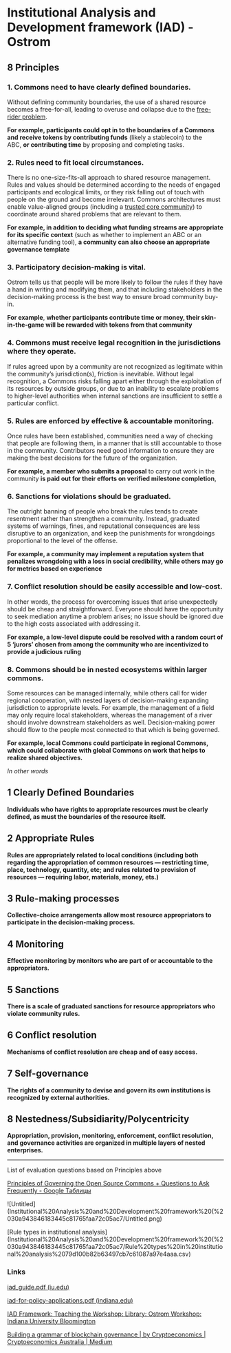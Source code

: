 # Institutional Analysis and Development framework (IAD) - Ostrom

## 8 Principles

### **1. Commons need to have clearly defined boundaries.**

Without defining community boundaries, the use of a shared resource becomes a free-for-all, leading to overuse and collapse due to the [free-rider problem](https://en.wikipedia.org/wiki/Free-rider_problem).

**For example, participants could opt in to the boundaries of a Commons and receive tokens by contributing funds** (likely a stablecoin) to the ABC, **or contributing time** by proposing and completing tasks.

### **2. Rules need to fit local circumstances.**

There is no one-size-fits-all approach to shared resource management. Rules and values should be determined according to the needs of engaged participants and ecological limits, or they risk falling out of touch with people on the ground and become irrelevant. Commons architectures must enable value-aligned groups (including a [trusted core community](https://medium.com/commonsstack/the-trusted-seed-of-the-commons-stack-13d7e37f2de)) to coordinate around shared problems that are relevant to them.

**For example, in addition to deciding what funding streams are appropriate for its specific context** (such as whether to implement an ABC or an alternative funding tool), **a community can also choose an appropriate governance template**

### **3. Participatory decision-making is vital.**

Ostrom tells us that people will be more likely to follow the rules if they have a hand in writing and modifying them, and that including stakeholders in the decision-making process is the best way to ensure broad community buy-in.

**For example**, **whether participants contribute time or money, their skin-in-the-game will be rewarded with tokens from that community**

### **4. Commons must receive legal recognition in the jurisdictions where they operate.**

If rules agreed upon by a community are not recognized as legitimate within the community’s jurisdiction(s), friction is inevitable. Without legal recognition, a Commons risks falling apart either through the exploitation of its resources by outside groups, or due to an inability to escalate problems to higher-level authorities when internal sanctions are insufficient to settle a particular conflict.

### **5. Rules are enforced by effective & accountable monitoring.**

Once rules have been established, communities need a way of checking that people are following them, in a manner that is still accountable to those in the community. Contributors need good information to ensure they are making the best decisions for the future of the organization.

**For example, a member who submits a proposal** to carry out work in the community **is paid out for their efforts on verified milestone completion**,

### **6. Sanctions for violations should be graduated.**

The outright banning of people who break the rules tends to create resentment rather than strengthen a community. Instead, graduated systems of warnings, fines, and reputational consequences are less disruptive to an organization, and keep the punishments for wrongdoings proportional to the level of the offense.

**For example, a community may implement a reputation system that penalizes wrongdoing with a loss in social credibility, while others may go for metrics based on experience**

### **7. Conflict resolution should be easily accessible and low-cost.**

In other words, the process for overcoming issues that arise unexpectedly should be cheap and straightforward. Everyone should have the opportunity to seek mediation anytime a problem arises; no issue should be ignored due to the high costs associated with addressing it.

**For example, a low-level dispute could be resolved with a random court of 5 ‘jurors’ chosen from among the community who are incentivized to provide a judicious ruling**

### **8. Commons should be in nested ecosystems within larger commons.**

Some resources can be managed internally, while others call for wider regional cooperation, with nested layers of decision-making expanding jurisdiction to appropriate levels. For example, the management of a field may only require local stakeholders, whereas the management of a river should involve downstream stakeholders as well. Decision-making power should flow to the people most connected to that which is being governed.

**For example, local Commons could participate in regional Commons, which could collaborate with global Commons on work that helps to realize shared objectives.**

*In other words*

## 1 Clearly Defined Boundaries

**Individuals who have rights to appropriate resources must be clearly defined, as must the boundaries of the resource itself.**

## 2 Appropriate Rules

**Rules are appropriately related to local conditions (including both regarding the appropriation of common resources — restricting time, place, technology, quantity, etc; and rules related to provision of resources — requiring labor, materials, money, ets.)**

## 3 Rule-making processes

**Collective-choice arrangements allow most resource appropriators to participate in the decision-making process.**

## 4 Monitoring

**Effective monitoring by monitors who are part of or accountable to the appropriators.**

## 5 Sanctions

**There is a scale of graduated sanctions for resource appropriators who violate community rules.**

## 6 Conflict resolution

**Mechanisms of conflict resolution are cheap and of easy access.**

## 7 Self-governance

**The rights of a community to devise and govern its own institutions is recognized by external authorities.**

## 8 Nestedness/Subsidiarity/Polycentricity

**Appropriation, provision, monitoring, enforcement, conflict resolution, and governance activities are organized in multiple layers of nested enterprises.**

---

List of evaluation questions based on Principles above

[Principles of Governing the Open Source Commons + Questions to Ask Frequently - Google Таблицы](https://docs.google.com/spreadsheets/d/1ya_flgj83ki46genn2b-QiXPxMrDrqjmTgmKIWJgLu4/edit#gid=0)

![Untitled](Institutional%20Analysis%20and%20Development%20framework%20(%2030a943846183445c81765faa72c05ac7/Untitled.png)

[Rule types in institutional analysis](Institutional%20Analysis%20and%20Development%20framework%20(%2030a943846183445c81765faa72c05ac7/Rule%20types%20in%20institutional%20analysis%2079d100b82b63497cb7c61087a97e4aaa.csv)

### Links

[iad_guide.pdf (iu.edu)](https://mcginnis.pages.iu.edu/iad_guide.pdf)

[iad-for-policy-applications.pdf (indiana.edu)](https://ostromworkshop.indiana.edu/pdf/teaching/iad-for-policy-applications.pdf)

[IAD Framework: Teaching the Workshop: Library: Ostrom Workshop: Indiana University Bloomington](https://ostromworkshop.indiana.edu/library/teaching-resources/iad-framework.html)

[Building a grammar of blockchain governance | by Cryptoeconomics | Cryptoeconomics Australia | Medium](https://medium.com/cryptoeconomics-australia/building-a-grammar-of-blockchain-governance-c2cb4b70f915)